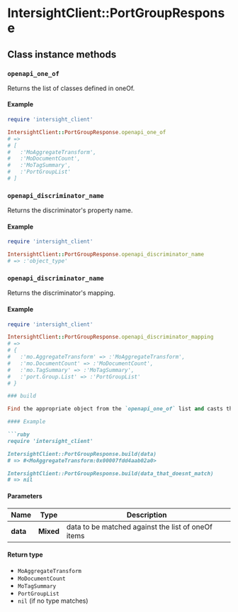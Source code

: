 # IntersightClient::PortGroupResponse

## Class instance methods

### `openapi_one_of`

Returns the list of classes defined in oneOf.

#### Example

```ruby
require 'intersight_client'

IntersightClient::PortGroupResponse.openapi_one_of
# =>
# [
#   :'MoAggregateTransform',
#   :'MoDocumentCount',
#   :'MoTagSummary',
#   :'PortGroupList'
# ]
```

### `openapi_discriminator_name`

Returns the discriminator's property name.

#### Example

```ruby
require 'intersight_client'

IntersightClient::PortGroupResponse.openapi_discriminator_name
# => :'object_type'
```

### `openapi_discriminator_name`

Returns the discriminator's mapping.

#### Example

```ruby
require 'intersight_client'

IntersightClient::PortGroupResponse.openapi_discriminator_mapping
# =>
# {
#   :'mo.AggregateTransform' => :'MoAggregateTransform',
#   :'mo.DocumentCount' => :'MoDocumentCount',
#   :'mo.TagSummary' => :'MoTagSummary',
#   :'port.Group.List' => :'PortGroupList'
# }

### build

Find the appropriate object from the `openapi_one_of` list and casts the data into it.

#### Example

```ruby
require 'intersight_client'

IntersightClient::PortGroupResponse.build(data)
# => #<MoAggregateTransform:0x00007fdd4aab02a0>

IntersightClient::PortGroupResponse.build(data_that_doesnt_match)
# => nil
```

#### Parameters

| Name | Type | Description |
| ---- | ---- | ----------- |
| **data** | **Mixed** | data to be matched against the list of oneOf items |

#### Return type

- `MoAggregateTransform`
- `MoDocumentCount`
- `MoTagSummary`
- `PortGroupList`
- `nil` (if no type matches)

